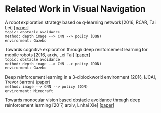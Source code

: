 # Related Work in Visual Navigation

A robot exploration strategy based on q-learning network \[2016, RCAR, Tai Lei\] \[[paper](https://ieeexplore.ieee.org/stamp/stamp.jsp?tp=&arnumber=7784001)\]<br/>
`topic: obstacle avoidance`<br/>
`method: depth image --> CNN --> policy (DQN)`<br/>
`environment: Gazebo`

Towards cognitive exploration through deep reinforcement learning for mobile robots \[2016, arxiv, Lei Tai\] \[[paper](https://arxiv.org/pdf/1610.01733.pdf)\]<br/>
`topic: obstacle avoidance`<br/>
`method: depth image --> CNN --> policy (DQN)`<br/>
`environment: Gazebo`

Deep reinforcement learning in a 3-d blockworld environment \[2016, IJCAI, Trevor Barron\] \[[paper](http://cs.coloradocollege.edu/~mwhitehead/files/mypapers/blockworld.pdf)\]<br/>
`method: image --> CNN --> policy (DQN)`<br/>
`environment: Minecraft`

Towards monocular vision based obstacle avoidance through deep reinforcement learning \[2017, arxiv, Linhai Xie\] \[[paper](https://arxiv.org/pdf/1706.09829.pdf)\]


